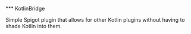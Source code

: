 *** KotlinBridge

Simple Spigot plugin that allows for other Kotlin plugins 
without having to shade Kotlin into them.